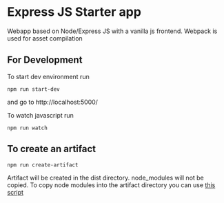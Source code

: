 # Express JS Starter app

Webapp based on Node/Express JS with a vanilla js frontend. Webpack is used for asset compilation

## For Development

To start dev environment run

`npm run start-dev`

and go to http://localhost:5000/

To watch javascript run

`npm run watch`

## To create an artifact

`npm run create-artifact`

Artifact will be created in the dist directory. node_modules will not be copied. To copy node modules into the artifact directory you can use [this script](https://gist.github.com/arvsr1988/6979d5ff3fb526fc0455d9bba3d74453)
